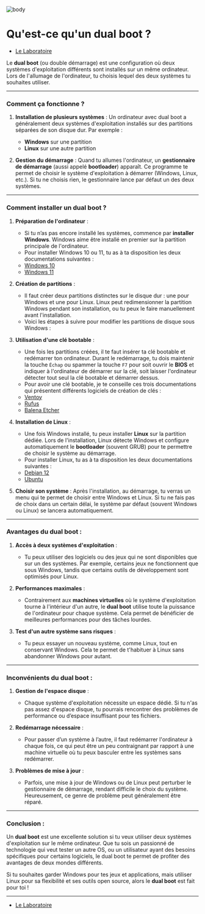 ![body](https://banzaihobby.com/cdn/shop/files/Aoshima_Initial_D_Takumi_Fujiwara_AE86_Trueno_Project_D_Specification_-_BanzaiHobby-254450.jpg?v=1717061182&width=1100)

# Qu'est-ce qu'un dual boot ?

- [Le Laboratoire](./Docs.md)

Le **dual boot** (ou double démarrage) est une configuration où deux systèmes d'exploitation différents sont installés sur un même ordinateur. Lors de l'allumage de l'ordinateur, tu choisis lequel des deux systèmes tu souhaites utiliser.

---

### Comment ça fonctionne ?

1. **Installation de plusieurs systèmes** :
   Un ordinateur avec dual boot a généralement deux systèmes d'exploitation installés sur des partitions séparées de son disque dur. Par exemple :
   - **Windows** sur une partition
   - **Linux** sur une autre partition

2. **Gestion du démarrage** :
   Quand tu allumes l'ordinateur, un **gestionnaire de démarrage** (aussi appelé **bootloader**) apparaît. Ce programme te permet de choisir le système d'exploitation à démarrer (Windows, Linux, etc.). Si tu ne choisis rien, le gestionnaire lance par défaut un des deux systèmes.

---

### Comment installer un **dual boot** ?

1. **Préparation de l'ordinateur** :
   - Si tu n’as pas encore installé les systèmes, commence par **installer Windows**. Windows aime être installé en premier sur la partition principale de l'ordinateur.
   - Pour installer Windows 10 ou 11, tu as à ta disposition les deux documentations suivantes :
   - [Windows 10](./docs-win10.md)
   - [Windows 11](./docs-win11.md)
   
2. **Création de partitions** :
   - Il faut créer deux partitions distinctes sur le disque dur : une pour Windows et une pour Linux. Linux peut redimensionner la partition Windows pendant son installation, ou tu peux le faire manuellement avant l'installation.
   - Voici les étapes à suivre pour modifier les partitions de disque sous Windows :

3. **Utilisation d'une clé bootable** :
   - Une fois les partitions créées, il te faut insérer ta clé bootable et redémarrer ton ordinateur. Durant le redémarrage, tu dois maintenir la touche `Échap` ou spammer la touche `F7` pour soit ouvrir le **BIOS** et indiquer à l'ordinateur de démarrer sur la clé, soit laisser l'ordinateur détecter tout seul la clé bootable et démarrer dessus.
   - Pour avoir une clé bootable, je te conseille ces trois documentations qui présentent différents logiciels de création de clés :
   - [Ventoy](./docs-ventoy.md)
   - [Rufus](./docs-rufus.md)
   - [Balena Etcher](./docs-balenaetcher.md)

4. **Installation de Linux** :
   - Une fois Windows installé, tu peux installer **Linux** sur la partition dédiée. Lors de l'installation, Linux détecte Windows et configure automatiquement le **bootloader** (souvent GRUB) pour te permettre de choisir le système au démarrage.
   - Pour installer Linux, tu as à ta disposition les deux documentations suivantes :
   - [Debian 12](./docs-debian12.md)
   - [Ubuntu](./docs-ubuntu.md)

5. **Choisir son système** :
   Après l'installation, au démarrage, tu verras un menu qui te permet de choisir entre Windows et Linux. Si tu ne fais pas de choix dans un certain délai, le système par défaut (souvent Windows ou Linux) se lancera automatiquement.

---

### Avantages du **dual boot** :

1. **Accès à deux systèmes d'exploitation** :
   - Tu peux utiliser des logiciels ou des jeux qui ne sont disponibles que sur un des systèmes. Par exemple, certains jeux ne fonctionnent que sous Windows, tandis que certains outils de développement sont optimisés pour Linux.

2. **Performances maximales** :
   - Contrairement aux **machines virtuelles** où le système d'exploitation tourne à l'intérieur d'un autre, le **dual boot** utilise toute la puissance de l'ordinateur pour chaque système. Cela permet de bénéficier de meilleures performances pour des tâches lourdes.

3. **Test d'un autre système sans risques** :
   - Tu peux essayer un nouveau système, comme Linux, tout en conservant Windows. Cela te permet de t'habituer à Linux sans abandonner Windows pour autant.

---

### Inconvénients du **dual boot** :

1. **Gestion de l'espace disque** :
   - Chaque système d'exploitation nécessite un espace dédié. Si tu n'as pas assez d'espace disque, tu pourrais rencontrer des problèmes de performance ou d’espace insuffisant pour tes fichiers.

2. **Redémarrage nécessaire** :
   - Pour passer d’un système à l’autre, il faut redémarrer l'ordinateur à chaque fois, ce qui peut être un peu contraignant par rapport à une machine virtuelle où tu peux basculer entre les systèmes sans redémarrer.

3. **Problèmes de mise à jour** :
   - Parfois, une mise à jour de Windows ou de Linux peut perturber le gestionnaire de démarrage, rendant difficile le choix du système. Heureusement, ce genre de problème peut généralement être réparé.

---

### Conclusion :

Un **dual boot** est une excellente solution si tu veux utiliser deux systèmes d'exploitation sur le même ordinateur. Que tu sois un passionné de technologie qui veut tester un autre OS, ou un utilisateur ayant des besoins spécifiques pour certains logiciels, le dual boot te permet de profiter des avantages de deux mondes différents.

Si tu souhaites garder Windows pour tes jeux et applications, mais utiliser Linux pour sa flexibilité et ses outils open source, alors le **dual boot** est fait pour toi !

---
- [Le Laboratoire](./Docs.md)